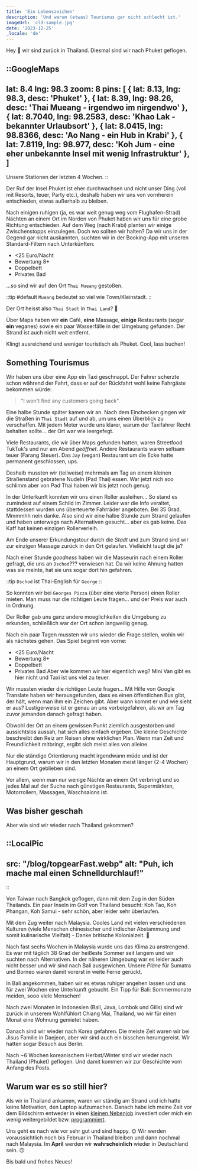 ```yaml
---
title: 'Ein Lebenszeichen'
description: 'Und warum (etwas) Tourismus gar nicht schlecht ist.'
imageUrl: 'cld-sample.jpg'
date: '2023-12-25'
_locale: 'de'
---
```


Hey 👋 wir sind zurück in Thailand. Diesmal sind wir nach Phuket geflogen.

::GoogleMaps
---
lat: 8.4
lng: 98.3
zoom: 8
pins: [
  { lat: 8.13, lng: 98.3, desc: 'Phuket' },
  { lat: 8.39, lng: 98.26, desc: 'Thai Mueang - irgendwo im nirgendwo' },
  { lat: 8.7040, lng: 98.2583, desc: 'Khao Lak - bekannter Urlaubsort' },
  { lat: 8.0415, lng: 98.8366, desc: 'Ao Nang - ein Hub in Krabi' },
  { lat: 7.8119, lng: 98.977, desc: 'Koh Jum - eine eher unbekannte Insel mit wenig Infrastruktur' },
  ]
---
Unsere Stationen der letzten 4 Wochen.
::

Der Ruf der Insel Phuket ist eher durchwachsen und nicht unser Ding
(voll mit Resorts, teuer, Party etc.), deshalb haben wir uns von vornherein entschieden,
etwas außerhalb zu bleiben.

<!-- img von strand mit flugzeug ausserhalb von phuket (symbolbild)-->

Nach einigen ruhigen (ja, es war weit genug weg vom Flughafen-Strad) Nächten an
einem Ort im Norden von Phuket haben wir uns für
eine grobe Richtung entschieden. Auf dem Weg (nach Krabi) planten wir einige
Zwischenstopps einzulegen. Doch wo sollten wir halten?
Da wir uns in der Gegend gar nicht auskannten, suchten wir in der Booking-App mit
unseren Standard-Filtern nach Unterkünften:

- <25 Euro/Nacht
- Bewertung 8+
- Doppelbett
- Privates Bad

...so sind wir auf den Ort `Thai Mueang` gestoßen.

::tip
#default
`Mueang` bedeutet so viel wie Town/Kleinstadt.
::

Der Ort heisst also `Thai Stadt` in `Thai Land`? 🤭

Über Maps haben wir **ein** Café, **eine** Massage, **einige** Restaurants
(sogar **ein** veganes) sowie ein paar Wasserfälle in der Umgebung gefunden.
Der Strand ist auch nicht weit entfernt.

Klingt ausreichend und weniger touristisch als Phuket. Cool, lass buchen!

## Something Tourismus
Wir haben uns über eine App ein Taxi geschnappt.
Der Fahrer scherzte schon während der Fahrt, dass er auf der Rückfahrt wohl
keine Fahrgäste bekommen würde:
> "I won't find any customers going back".

<!-- Das klingt nach dem Gegenteil von Phuket. Gut? -->

Eine halbe Stunde später kamen wir an. Nach dem Einchecken gingen wir
die Straßen in `Thai Stadt` auf und ab, um uns einen Überblick zu verschaffen.
Mit jedem Meter wurde uns klarer, warum der Taxifahrer Recht behalten sollte...
der Ort war wie leergefegt.

Viele Restaurants, die wir über Maps gefunden hatten, waren Streetfood TukTuk's und
nur am Abend _geöffnet_. Andere Restaurants waren seltsam teuer (Farang Steuer).
Das `Jay` (vegan) Restaurant um die Ecke hatte permanent geschlossen, ups.

Deshalb mussten wir (teilweise) mehrmals am Tag an einem kleinen Straßenstand
gebratene Nudeln (Pad Thai) essen. War jetzt nich soo schlimm aber von Pad Thai
haben wir bis jetzt noch genug.

In der Unterkunft konnten wir uns einen Roller ausleihen... So stand es zumindest
auf einem Schild im Zimmer. Leider war die Info veraltet, stattdessen wurden uns
überteuerte Fahrräder angeboten. Bei 35 Grad. Mmmmhh nein danke.
Also sind wir eine halbe Stunde zum Strand gelaufen und haben unterwegs nach
Alternativen gesucht... aber es gab keine. Das Kaff hat keinen einzigen Rollerverleih.

Am Ende unserer Erkundungstour durch die _Stadt_ und zum Strand sind wir zur
einzigen Massage zurück in den Ort gelaufen. Vielleicht taugt die ja?

<!-- 6o minutes later to blessed to be stressed -->

Nach einer Stunde _goodness_ haben wir die Masseurin nach einem Roller gefragt,
die uns an `Dschod`??? verwiesen hat. Da wir keine Ahnung hatten was sie meinte,
hat sie uns sogar dort hin gefahren.

::tip
`Dschod` ist Thai-English für `George`
::

So konnten wir bei `Georges Pizza` (über eine vierte Person) einen Roller mieten.
Man muss nur die richtigen Leute fragen... und der Preis war auch in Ordnung.

Der Roller gab uns ganz andere moeglichkeiten die Umgebung zu erkunden,
schließlich war der Ort schon langweilig genug.

<!-- Wasserfall image -->

Nach ein paar Tagen mussten wir uns wieder die Frage stellen, wohin wir als
nächstes gehen. Das Spiel beginnt von vorne:
- <25 Euro/Nacht
- Bewertung 8+
- Doppelbett
- Privates Bad
Aber wie kommen wir hier eigentlich weg? Mini Van gibt es hier nicht und Taxi
ist uns viel zu teuer.

Wir mussten wieder die richtigen Leute fragen... Mit Hilfe von Google Translate
haben wir herausgefunden, dass es einen öffentlichen Bus gibt, der hält,
wenn man ihm ein Zeichen gibt. Aber wann kommt er und wie sieht er aus?
Lustigerweise ist er genau an uns vorbeigefahren,
als wir am Tag zuvor jemanden danach gefragt haben.

Obwohl der Ort an einem gewissen Punkt ziemlich ausgestorben und aussichtslos
aussah, hat sich alles einfach ergeben. Die kleine Geschichte beschreibt den
Reiz am Reisen ohne wirklichen Plan. Wenn man Zeit und Freundlichkeit mitbringt,
ergibt sich meist alles von alleine.

Nur die ständige Orientierung macht irgendwann müde und ist der Hauptgrund,
warum wir in den letzten Monaten meist länger (2-4 Wochen) an einem Ort geblieben sind.

Vor allem, wenn man nur wenige Nächte an einem Ort verbringt und so jedes Mal
auf der Suche nach günstigen Restaurants, Supermärkten, Motorrollern, Massagen,
Waschsalons ist.

## Was bisher geschah
Aber wie sind wir wieder nach Thailand gekommen?

::LocalPic
---
src: "/blog/topgearFast.webp"
alt: "Puh, ich mache mal einen Schnelldurchlauf!"
---
::

Von Taiwan nach Bangkok geflogen, dann mit dem Zug in den Süden Thailands.
Ein paar Inseln im Golf von Thailand besucht: Koh Tao, Koh Phangan,
Koh Samui - sehr schön, aber leider sehr überlaufen.

<!-- imgs thailand -->

Mit dem Zug weiter nach Malaysia. Cooles Land mit vielen verschiedenen Kulturen
(viele Menschen chinesischer und indischer Abstammung und somit
kulinarische Vielfalt) - Danke britische Kolonialzeit. 🫠

<!-- imgs malaysia -->

Nach fast sechs Wochen in Malaysia wurde uns das Klima zu anstrengend.
Es war mit täglich 38 Grad der heißeste Sommer seit langem und wir suchten nach Alternativen.
In der näheren Umgebung war es leider auch nicht besser und wir sind nach Bali ausgewichen.
Unsere _Pläne_ für Sumatra und Borneo waren damit vorerst in weite Ferne gerückt.

In Bali angekommen, haben wir es etwas ruhiger angehen lassen und uns für zwei
Wochen eine Unterkunft gebucht. Ein Tipp für Bali: Sommermonate meiden, sooo viele Menschen!

<!-- img indonesia -->

Nach zwei Monaten in Indonesien (Bali, Java, Lombok und Gilis) sind wir zurück
in unserem Wohlfühlort Chiang Mai, Thailand, wo wir für einen Monat eine Wohnung
gemietet haben.

<!-- img chiang mai -->

Danach sind wir wieder nach Korea gefahren. Die meiste Zeit waren wir bei Jisus
Familie in Daejeon, aber wir sind auch ein bisschen herumgereist.
Wir hatten sogar Besuch aus Berlin.

<!-- imgs with tobi und paula -->

Nach ~6 Wochen koreanischem Herbst/Winter sind wir wieder nach Thailand (Phuket)
geflogen. Und damit kommen wir zur Geschichte vom Anfang des Posts.

## Warum war es so still hier?
Als wir in Thailand ankamen, waren wir ständig am Strand und ich hatte keine
Motivation, den Laptop aufzumachen. Danach habe ich meine Zeit vor dem Bildschirm
entweder in einen
[kleinen Nebenjob](https://www.hosteurope.de/blog/author/patrik-vogel/)
investiert oder mich ein wenig weitergebildet bzw.
[programmiert](https://esti.patbird.me).

Uns geht es nach wie vor sehr gut und sind happy. 🌞
Wir werden voraussichtlich noch bis Februar in Thailand bleiben und dann nochmal
nach Malaysia. Im **April** werden wir **wahrscheinlich** wieder in Deutschland sein.
🙃

Bis bald und frohes Neues!
